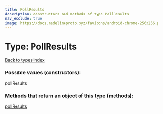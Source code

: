 ```yaml
---
title: PollResults
description: constructors and methods of type PollResults
nav_exclude: true
image: https://docs.madelineproto.xyz/favicons/android-chrome-256x256.png
---
```

# Type: PollResults
[Back to types index](index.md)



### Possible values (constructors):

[pollResults](../constructors/pollResults.md)  



### Methods that return an object of this type (methods):



[pollResults](../constructors/pollResults.md)  

